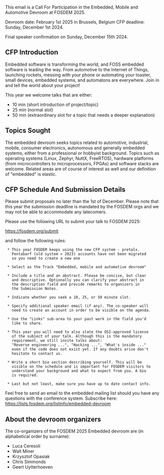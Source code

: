 This email is a Call For Participation in the Embedded, Mobile and
Automotive Devroom at FOSDEM 2025.


Devroom date: February 1st 2025 in Brussels, Belgium
CFP deadline: Sunday, December 1st 2024.

Final speaker confirmation on Sunday, December 15th 2024.


CFP Introduction
---------------------------

Embedded software is transforming the world, and FOSS embedded software
is leading the way. From automotive to the Internet of Things,
launching rockets, messing with your phone or automating your toaster,
small devices, embedded systems, and automatons are everywhere.
Join in and tell the world about your project!

This year we welcome talks that are either:
* 10 min (short introduction of project/topic)
* 25 min (normal slot)
* 50 min (extraordinary slot for a topic that needs a deeper explanation)

Topics Sought
------------------------

The embedded devroom seeks topics related to automotive, industrial,
mobile, consumer electronics, autonomous and generally embedded
systems, either from a professional or hobbyist background. Topics
such as operating systems (Linux, Zephyr, NuttX, FreeRTOS), hardware
platforms (from microcontrollers to microprocessors, FPGAs) and
software stacks are welcome. Related areas are of course of interest
as well and our definition of "embedded" is elastic.

CFP Schedule And Submission Details
-----------------------------------------------------------

Please submit proposals no later than the 1st of December. Please note
that this year the submission deadline is mandated by the FOSDEM orgs
and we may not be able to accommodate any latecomers.

Please use the following URL to submit your talk to FOSDEM 2025:

https://fosdem.org/submit

and follow the following rules:

     * This year FOSDEM keeps using the new CFP system - pretalx.
       Pentabarf (old system < 2023) accounts have not been migrated
       so you need to create a new one

     * Select as the Track "Embedded, mobile and automotive devroom"

     * Include a title and an abstract. Please be concise, but clear
       and descriptive. Optionally you can clarify your abstract in
       the description field and provide remarks to organizers in
       the Submission Notes.

     * Indicate whether you seek a 10, 25, or 50 minute slot.

     * Specify additional speaker email (if any). The co-speaker will
       need to create an account in order to be visible on the agenda.

     * Use the "Links" sub-area to your past work in the field you'd
       like to share.

     * This year you will need to also state the OSI-approved license
       of the subject of your talk. Although this is the mandatory
       requirement, we still invite talks about:
       "Reverse engineering ...", "Hacking ...", "What's inside ..."
       even if the code does not exist yet. If any doubts arise don't
       hesitate to contact us.

     * Write a short bio section describing yourself. This will be
       visible on the schedule and is important for FOSDEM visitors to
       understand your background and what to expect from you. A bio
       is required.

     * Last but not least, make sure you have up to date contact info.

Feel free to send an email to the embedded mailing list should you have
any questions with the conference system.
Subscribe here: https://lists.fosdem.org/listinfo/embedded-devroom


About the devroom organizers
--------------------------------------------------

The co-organizers of the FOSDEM 2025 Embedded devroom are
(in alphabetical order by surname):

* Luca Ceresoli
* Walt Miner
* Krzysztof Opasiak
* Chris Simmonds
* Geert Uytterhoeven
